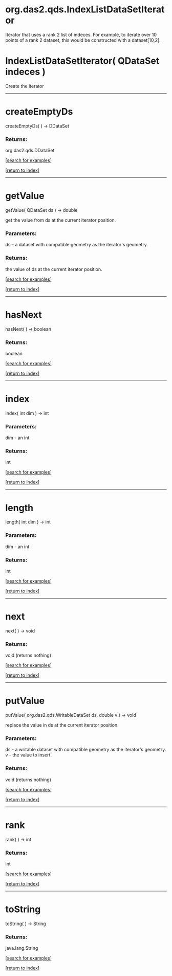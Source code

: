 # org.das2.qds.IndexListDataSetIterator

Iterator that uses a rank 2 list of indeces.  For example,
 to iterate over 10 points of a rank 2 dataset, this would be constructed
 with a dataset[10,2].

# IndexListDataSetIterator( QDataSet indeces )
Create the iterator

***
<a name="createEmptyDs"></a>
# createEmptyDs
createEmptyDs(  ) &rarr; DDataSet



### Returns:
org.das2.qds.DDataSet


<a href="https://github.com/autoplot/dev/search?q=createEmptyDs&unscoped_q=createEmptyDs">[search for examples]</a>

<a href="https://github.com/autoplot/documentation/blob/master/javadoc/index-all.md">[return to index]</a>

***
<a name="getValue"></a>
# getValue
getValue( QDataSet ds ) &rarr; double

get the value from ds at the current iterator position.

### Parameters:
ds - a dataset with compatible geometry as the iterator's geometry.

### Returns:
the value of ds at the current iterator position.

<a href="https://github.com/autoplot/dev/search?q=getValue&unscoped_q=getValue">[search for examples]</a>

<a href="https://github.com/autoplot/documentation/blob/master/javadoc/index-all.md">[return to index]</a>

***
<a name="hasNext"></a>
# hasNext
hasNext(  ) &rarr; boolean



### Returns:
boolean


<a href="https://github.com/autoplot/dev/search?q=hasNext&unscoped_q=hasNext">[search for examples]</a>

<a href="https://github.com/autoplot/documentation/blob/master/javadoc/index-all.md">[return to index]</a>

***
<a name="index"></a>
# index
index( int dim ) &rarr; int



### Parameters:
dim - an int

### Returns:
int


<a href="https://github.com/autoplot/dev/search?q=index&unscoped_q=index">[search for examples]</a>

<a href="https://github.com/autoplot/documentation/blob/master/javadoc/index-all.md">[return to index]</a>

***
<a name="length"></a>
# length
length( int dim ) &rarr; int



### Parameters:
dim - an int

### Returns:
int


<a href="https://github.com/autoplot/dev/search?q=length&unscoped_q=length">[search for examples]</a>

<a href="https://github.com/autoplot/documentation/blob/master/javadoc/index-all.md">[return to index]</a>

***
<a name="next"></a>
# next
next(  ) &rarr; void



### Returns:
void (returns nothing)


<a href="https://github.com/autoplot/dev/search?q=next&unscoped_q=next">[search for examples]</a>

<a href="https://github.com/autoplot/documentation/blob/master/javadoc/index-all.md">[return to index]</a>

***
<a name="putValue"></a>
# putValue
putValue( org.das2.qds.WritableDataSet ds, double v ) &rarr; void

replace the value in ds at the current iterator position.

### Parameters:
ds - a writable dataset with compatible geometry as the iterator's geometry.
<br>v - the value to insert.

### Returns:
void (returns nothing)


<a href="https://github.com/autoplot/dev/search?q=putValue&unscoped_q=putValue">[search for examples]</a>

<a href="https://github.com/autoplot/documentation/blob/master/javadoc/index-all.md">[return to index]</a>

***
<a name="rank"></a>
# rank
rank(  ) &rarr; int



### Returns:
int


<a href="https://github.com/autoplot/dev/search?q=rank&unscoped_q=rank">[search for examples]</a>

<a href="https://github.com/autoplot/documentation/blob/master/javadoc/index-all.md">[return to index]</a>

***
<a name="toString"></a>
# toString
toString(  ) &rarr; String



### Returns:
java.lang.String


<a href="https://github.com/autoplot/dev/search?q=toString&unscoped_q=toString">[search for examples]</a>

<a href="https://github.com/autoplot/documentation/blob/master/javadoc/index-all.md">[return to index]</a>

